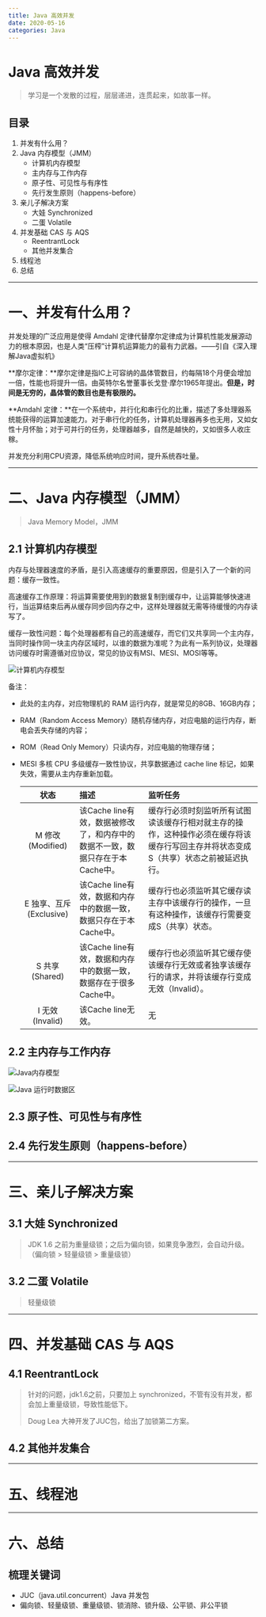 ```yaml
---
title: Java 高效并发
date: 2020-05-16
categories: Java
---
```


# Java 高效并发
> 学习是一个发散的过程，层层递进，连贯起来，如故事一样。

## 目录
1. 并发有什么用？
2. Java 内存模型（JMM）
    - 计算机内存模型
    - 主内存与工作内存
    - 原子性、可见性与有序性
    - 先行发生原则（happens-before）
3. 亲儿子解决方案
    - 大娃 Synchronized
    - 二蛋 Volatile
4. 并发基础 CAS 与 AQS
    - ReentrantLock
    - 其他并发集合
5. 线程池
6. 总结

---
# 一、并发有什么用？

并发处理的广泛应用是使得 Amdahl 定律代替摩尔定律成为计算机性能发展源动力的根本原因，也是人类“压榨”计算机运算能力的最有力武器。——引自《深入理解Java虚拟机》

**摩尔定律：**摩尔定律是指IC上可容纳的晶体管数目，约每隔18个月便会增加一倍，性能也将提升一倍。由英特尔名誉董事长戈登·摩尔1965年提出。**但是，时间是无穷的，晶体管的数目也是有极限的。**

**Amdahl 定律：**在一个系统中，并行化和串行化的比重，描述了多处理器系统能获得的运算加速能力。对于串行化的任务，计算机处理器再多也无用，又如女性十月怀胎；对于可并行的任务，处理器越多，自然是越快的，又如很多人收庄稼。

并发充分利用CPU资源，降低系统响应时间，提升系统吞吐量。

---
# 二、Java 内存模型（JMM）
> Java Memory Model，JMM

## 2.1 计算机内存模型

内存与处理器速度的矛盾，是引入高速缓存的重要原因，但是引入了一个新的问题：缓存一致性。

高速缓存工作原理：将运算需要使用到的数据复制到缓存中，让运算能够快速进行，当运算结束后再从缓存同步回内存之中，这样处理器就无需等待缓慢的内存读写了。

缓存一致性问题：每个处理器都有自己的高速缓存，而它们又共享同一个主内存，当同时操作同一块主内存区域时，以谁的数据为准呢？为此有一系列协议，处理器访问缓存时需遵循对应协议，常见的协议有MSI、MESI、MOSI等等。

![计算机内存模型](https://gitee.com/AmosWang/resource/raw/master/image/jvm/computer-memory-model.png)

备注：

- 此处的主内存，对应物理机的 RAM 运行内存，就是常见的8GB、16GB内存；

- RAM（Random Access Memory）随机存储内存，对应电脑的运行内存，断电会丢失存储的内容；

- ROM（Read Only Memory）只读内存，对应电脑的物理存储；

- MESI 多核 CPU 多级缓存一致性协议，共享数据通过 cache line 标记，如果失效，需要从主内存重新加载。

  | 状态 | 描述 | 监听任务 |
  | :----: | :--- | :--- |
  | M 修改 (Modified)        | 该Cache line有效，数据被修改了，和内存中的数据不一致，数据只存在于本Cache中。 | 缓存行必须时刻监听所有试图读该缓存行相对就主存的操作，这种操作必须在缓存将该缓存行写回主存并将状态变成S（共享）状态之前被延迟执行。 |
  | E 独享、互斥 (Exclusive)  | 该Cache line有效，数据和内存中的数据一致，数据只存在于本Cache中。 | 缓存行也必须监听其它缓存读主存中该缓存行的操作，一旦有这种操作，该缓存行需要变成S（共享）状态。  |
  | S 共享 (Shared)          | 该Cache line有效，数据和内存中的数据一致，数据存在于很多Cache中。 | 缓存行也必须监听其它缓存使该缓存行无效或者独享该缓存行的请求，并将该缓存行变成无效（Invalid）。 |
  | I 无效 (Invalid)         | 该Cache line无效。                                         | 无 |

## 2.2 主内存与工作内存

![Java内存模型](https://gitee.com/AmosWang/resource/raw/master/image/jvm/java-memory-model.png)

![Java 运行时数据区](https://gitee.com/AmosWang/resource/raw/master/image/jvm/jvm-runtime-data-area.png)


## 2.3 原子性、可见性与有序性


## 2.4 先行发生原则（happens-before）

---
# 三、亲儿子解决方案


## 3.1 大娃 Synchronized
> JDK 1.6 之前为重量级锁；之后为偏向锁，如果竞争激烈，会自动升级。（偏向锁 > 轻量级锁 > 重量级锁）

## 3.2 二蛋 Volatile
> 轻量级锁

---
# 四、并发基础 CAS 与 AQS

## 4.1 ReentrantLock

> 针对的问题，jdk1.6之前，只要加上 synchronized，不管有没有并发，都会加上重量级锁，导致性能低下。
>
> Doug Lea 大神开发了JUC包，给出了加锁第二方案。


## 4.2 其他并发集合

---
# 五、线程池

---
# 六、总结

## 梳理关键词

- JUC（java.util.concurrent）Java 并发包
- 偏向锁、轻量级锁、重量级锁、锁消除、锁升级、公平锁、非公平锁